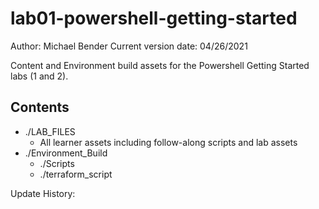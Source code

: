 # lab01-powershell-getting-started

Author: Michael Bender 
Current version date: 04/26/2021

Content and Environment build assets for the Powershell Getting Started labs (1 and 2).

## Contents

- ./LAB_FILES 
  - All learner assets including follow-along scripts and lab assets
- ./Environment_Build
  - ./Scripts
  - ./terraform_script

Update History:

